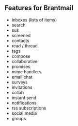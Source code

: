 ## Features for Brantmail

- inboxes (lists of items)
 - search
 - sus
 - screened
- contacts
- read / thread
- tags
- compose
 - collaborative
- promises
- mime handlers
 - email chat
 - surveys
 - invitations
 - collab
- instant send
- notifications
- rss subscriptions
- social media
- groups
